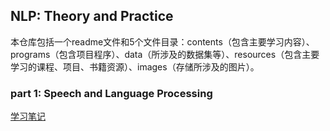 ## NLP: Theory and Practice

​    本仓库包括一个readme文件和5个文件目录：contents（包含主要学习内容）、programs（包含项目程序）、data（所涉及的数据集等）、resources（包含主要学习的课程、项目、书籍资源）、images（存储所涉及的图片）。

### part 1:  Speech and Language Processing

[学习笔记](https://github.com/yanmengk/NLP-TP/blob/master/contents/SLP_Learning.md)

